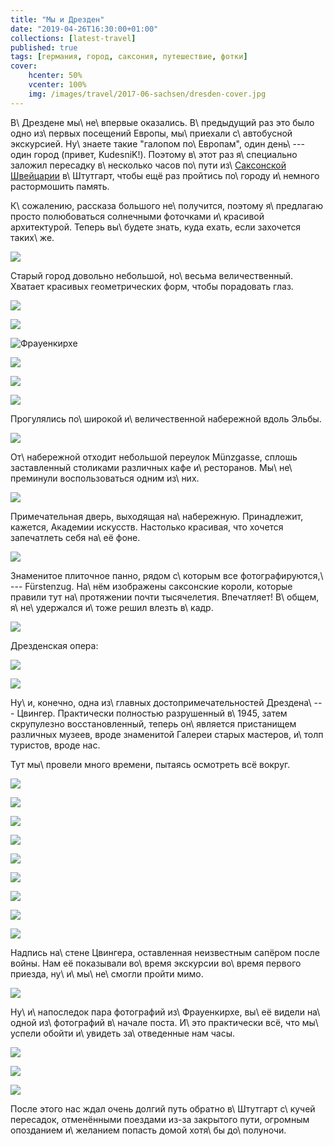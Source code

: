 ```yaml
---
title: "Мы и Дрезден"
date: "2019-04-26T16:30:00+01:00"
collections: [latest-travel]
published: true
tags: [германия, город, саксония, путешествие, фотки]
cover:
    hcenter: 50%
    vcenter: 100%
    img: /images/travel/2017-06-sachsen/dresden-cover.jpg
---
```


В\ Дрездене мы\ не\ впервые оказались. В\ предыдущий раз это было одно 
из\ первых посещений Европы, мы\ приехали с\ автобусной экскурсией. Ну\ знаете 
такие "галопом по\ Европам", один день\ --- один город (привет, KudesniK!). 
Поэтому в\ этот раз я\ специально заложил пересадку в\ несколько часов по\ пути 
из\ [Саксонской Швейцарии](/post/saxon-switzerland-2017/) в\ Штутгарт, чтобы ещё 
раз пройтись по\ городу и\ немного растормошить память.

<!--more-->

К\ сожалению, рассказа большого не\ получится, поэтому я\ предлагаю просто 
полюбоваться солнечными фоточками и\ красивой архитектурой. Теперь вы\ будете 
знать, куда ехать, если захочется таких\ же.

![](/images/travel/2017-06-sachsen/dresden-start.jpg)

Старый город довольно небольшой, но\ весьма величественный. Хватает красивых 
геометрических форм, чтобы порадовать глаз.

![](/images/travel/2017-06-sachsen/dresden-form-1.jpg)

![](/images/travel/2017-06-sachsen/dresden-form-2.jpg)

![Фрауенкирхе](/images/travel/2017-06-sachsen/dresden-form-3.jpg)

![](/images/travel/2017-06-sachsen/dresden-form-4.jpg)

![](/images/travel/2017-06-sachsen/dresden-form-5.jpg)

![](/images/travel/2017-06-sachsen/dresden-form-6.jpg)

Прогулялись по\ широкой и\ величественной набережной вдоль Эльбы.

![](/images/travel/2017-06-sachsen/dresden-ufer.jpg)

От\ набережной отходит небольшой переулок Münzgasse, сплошь заставленный 
столиками различных кафе и\ ресторанов. Мы\ не\ преминули воспользоваться одним 
из\ них.

![](/images/travel/2017-06-sachsen/dresden-muenzgasse.jpg)

Примечательная дверь, выходящая на\ набережную. Принадлежит, кажется, Академии 
искусств. Настолько красивая, что хочется запечатлеть себя на\ её фоне.

![](/images/travel/2017-06-sachsen/dresden-door.jpg)

Знаменитое плиточное панно, рядом с\ которым все фотографируются,\ --- 
Fürstenzug. На\ нём изображены саксонские короли, которые правили тут 
на\ протяжении почти тысячелетия. Впечатляет! В\ общем, я\ не\ удержался и\ тоже 
решил влезть в\ кадр.

![](/images/travel/2017-06-sachsen/dresden-fuerstenzug.jpg)

Дрезденская опера:

![](/images/travel/2017-06-sachsen/dresden-opera-1.jpg)

![](/images/travel/2017-06-sachsen/dresden-opera-2.jpg)

Ну\ и, конечно, одна из\ главных достопримечательностей Дрездена\ --- Цвингер. 
Практически полностью разрушенный в\ 1945, затем скрупулезно восстановленный, 
теперь он\ является пристанищем различных музеев, вроде знаменитой Галереи 
старых мастеров, и\ толп туристов, вроде нас.

Тут мы\ провели много времени, пытаясь осмотреть всё вокруг.

![](/images/travel/2017-06-sachsen/dresden-zwinger-1.jpg)

![](/images/travel/2017-06-sachsen/dresden-zwinger-2.jpg)

![](/images/travel/2017-06-sachsen/dresden-zwinger-3.jpg)

![](/images/travel/2017-06-sachsen/dresden-zwinger-4.jpg)

![](/images/travel/2017-06-sachsen/dresden-zwinger-5.jpg)

![](/images/travel/2017-06-sachsen/dresden-zwinger-6-pano.jpg)

![](/images/travel/2017-06-sachsen/dresden-zwinger-7.jpg)

![](/images/travel/2017-06-sachsen/dresden-zwinger-8.jpg)

![](/images/travel/2017-06-sachsen/dresden-zwinger-9.jpg)

Надпись на\ стене Цвингера, оставленная неизвестным сапёром после войны. Нам её 
показывали во\ время экскурсии во\ время первого приезда, ну\ и\ мы\ не\ смогли 
пройти мимо.

![](/images/travel/2017-06-sachsen/dresden-no-mines.jpg)

Ну\ и\ напоследок пара фотографий из\ Фрауенкирхе, вы\ её видели на\ одной 
из\ фотографий в\ начале поста. И\ это практически всё, что мы\ успели обойти 
и\ увидеть за\ отведенные нам часы.

![](/images/travel/2017-06-sachsen/dresden-frauenkirche-1.jpg)

![](/images/travel/2017-06-sachsen/dresden-frauenkirche-2.jpg)

![](/images/travel/2017-06-sachsen/dresden-frauenkirche-3.jpg)

После этого нас ждал очень долгий путь обратно в\ Штутгарт с\ кучей пересадок, 
отменёнными поездами из-за закрытого пути, огромным опозданием и\ желанием 
попасть домой хотя\ бы до\ полуночи.
